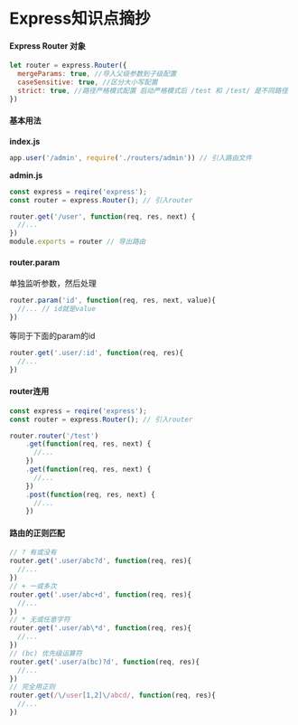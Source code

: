 # Express知识点摘抄

#### Express Router 对象

```javascript
let router = express.Router({
  mergeParams: true, //导入父级参数到子级配置
  caseSensitive: true, //区分大小写配置
  strict: true, //路径严格模式配置 启动严格模式后 /test 和 /test/ 是不同路径
})
```

#### 基本用法

**index.js**

```javascript
app.user('/admin', require('./routers/admin')) // 引入路由文件
```

**admin.js**

```javascript
const express = reqire('express');
const router = express.Router(); // 引入router

router.get('/user', function(req, res, next) {
  //...
})
module.exports = router // 导出路由
```

#### router.param

单独监听参数，然后处理

```javascript
router.param('id', function(req, res, next, value){
  //... // id就是value
})
```

等同于下面的param的id

```javascript
router.get('.user/:id', function(req, res){
  //...
})
```

#### router连用

```javascript
const express = reqire('express');
const router = express.Router(); // 引入router

router.router('/test')
    .get(function(req, res, next) {
      //...
    })
    .get(function(req, res, next) {
      //...
    })
    .post(function(req, res, next) {
      //...
    })
```

#### 路由的正则匹配

```javascript
// ? 有或没有
router.get('.user/abc?d', function(req, res){
  //...
})
// + 一或多次
router.get('.user/abc+d', function(req, res){
  //...
})
// * 无或任意字符
router.get('.user/ab\*d', function(req, res){
  //...
})
// (bc) 优先级运算符
router.get('.user/a(bc)?d', function(req, res){
  //...
})
// 完全用正则
router.get(/\/user[1,2]\/abcd/, function(req, res){
  //...
})
```
